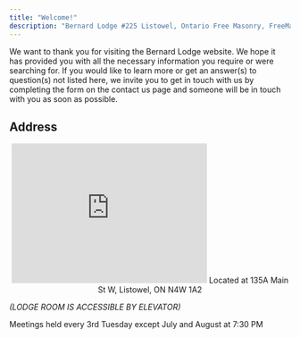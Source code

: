 ```yaml
---
title: "Welcome!"
description: "Bernard Lodge #225 Listowel, Ontario Free Masonry, FreeMasons, Ancient Free and Accepted Masonry"
---
```


We want to thank you for visiting the Bernard Lodge website. We hope it has provided you with all the necessary information you require or were searching for. If you would like to learn more or get an answer(s) to question(s) not listed here, we invite you to get in touch with us by completing the form on the contact us page and someone will be in touch with you as soon as possible.

## Address
<p align="center">
<iframe src="https://www.google.com/maps/embed?pb=!1m18!1m12!1m3!1d720.7418962445527!2d-80.95384582337283!3d43.731997766152915!2m3!1f0!2f0!3f0!3m2!1i1024!2i768!4f13.1!3m3!1m2!1s0x88295db281d2060b%3A0x43bd15ae319428f4!2sListowel%20Masonic%20Hall!5e0!3m2!1sen!2sca!4v1692840007267!5m2!1sen!2sca" width="350" height="250" style="border:0;" allowfullscreen="" loading="lazy" referrerpolicy="no-referrer-when-downgrade"></iframe>
Located at 135A Main St W, Listowel, ON N4W 1A2
</p>

_(LODGE ROOM IS ACCESSIBLE BY ELEVATOR)_

Meetings held every 3rd Tuesday except July and August at 7:30 PM

